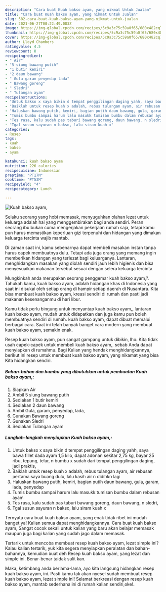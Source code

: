 ```yaml
---
description: "Cara buat Kuah bakso ayam, yang nikmat Untuk Jualan"
title: "Cara buat Kuah bakso ayam, yang nikmat Untuk Jualan"
slug: 582-cara-buat-kuah-bakso-ayam-yang-nikmat-untuk-jualan
date: 2021-06-27T00:22:49.083Z
image: https://img-global.cpcdn.com/recipes/5c9a3c75c59a0f65/680x482cq70/kuah-bakso-ayam-foto-resep-utama.jpg
thumbnail: https://img-global.cpcdn.com/recipes/5c9a3c75c59a0f65/680x482cq70/kuah-bakso-ayam-foto-resep-utama.jpg
cover: https://img-global.cpcdn.com/recipes/5c9a3c75c59a0f65/680x482cq70/kuah-bakso-ayam-foto-resep-utama.jpg
author: Lloyd Chambers
ratingvalue: 4.5
reviewcount: 8
recipeingredient:
- " Air"
- "5 siung bawang putih"
- "1 butir kemiri"
- "2 daun bawang"
- " Gula garam penyedap lada"
- " Bawang goreng"
- " Sledri"
- " Tulangan ayam"
recipeinstructions:
- "Untuk bakso x saya bikin d tempat penggilingan daging yahh, saya bawa fillet dada ayam 1,5 kilo, dapat adonan sekitar 2,75 kg, bayar 25 ribu, tepung, telur, n bumbu x sudah dari tempat penggilingan daging, jadi praktis,"
- "Baiklah untuk resep kuah x adalah, rebus tulangan ayam, air rebusan pertama saya buang dulu, lalu kasih air n didihkn lagi"
- "Haluskan bawang putih, kemiri, bagian putih daun bawang, gula, garam, lada, penyedap"
- "Tumis bumbu sampai harum lalu masukk tumisan bumbu dalam rebusan ayam"
- "Tes rasa, kalu sudah pas taburi bawang goreng, daun bawang, n sledri,"
- "Tgal susun sayuran n bakso, lalu siram kuah x"
categories:
- Resep
tags:
- kuah
- bakso
- ayam

katakunci: kuah bakso ayam 
nutrition: 226 calories
recipecuisine: Indonesian
preptime: "PT17M"
cooktime: "PT53M"
recipeyield: "4"
recipecategory: Lunch

---
```



![Kuah bakso ayam,](https://img-global.cpcdn.com/recipes/5c9a3c75c59a0f65/680x482cq70/kuah-bakso-ayam-foto-resep-utama.jpg)

Selaku seorang yang hobi memasak, menyuguhkan olahan lezat untuk keluarga adalah hal yang menggembirakan bagi anda sendiri. Peran seorang ibu bukan cuma mengerjakan pekerjaan rumah saja, tetapi kamu pun harus memastikan keperluan gizi terpenuhi dan hidangan yang dimakan keluarga tercinta wajib mantab.

Di zaman  saat ini, kamu sebenarnya dapat membeli masakan instan tanpa harus capek membuatnya dulu. Tetapi ada juga orang yang memang ingin memberikan hidangan yang terlezat bagi keluarganya. Lantaran, menghidangkan masakan yang diolah sendiri jauh lebih higienis dan bisa menyesuaikan makanan tersebut sesuai dengan selera keluarga tercinta. 



Mungkinkah anda merupakan seorang penggemar kuah bakso ayam,?. Tahukah kamu, kuah bakso ayam, adalah hidangan khas di Indonesia yang saat ini disukai oleh setiap orang di hampir setiap daerah di Nusantara. Kita bisa membuat kuah bakso ayam, kreasi sendiri di rumah dan pasti jadi makanan kesenanganmu di hari libur.

Kamu tidak perlu bingung untuk menyantap kuah bakso ayam,, lantaran kuah bakso ayam, mudah untuk didapatkan dan juga kamu pun boleh membuatnya sendiri di rumah. kuah bakso ayam, dapat dibuat memalui berbagai cara. Saat ini telah banyak banget cara modern yang membuat kuah bakso ayam, semakin enak.

Resep kuah bakso ayam, pun sangat gampang untuk dibikin, lho. Kita tidak usah capek-capek untuk membeli kuah bakso ayam,, sebab Anda dapat menyiapkan di rumahmu. Bagi Kalian yang hendak menghidangkannya, berikut ini resep untuk membuat kuah bakso ayam, yang nikamat yang bisa Kita hidangkan sendiri.

<!--inarticleads1-->

##### Bahan-bahan dan bumbu yang dibutuhkan untuk pembuatan Kuah bakso ayam,:

1. Siapkan  Air
1. Ambil 5 siung bawang putih
1. Sediakan 1 butir kemiri
1. Sediakan 2 daun bawang
1. Ambil  Gula, garam, penyedap, lada,
1. Gunakan  Bawang goreng
1. Gunakan  Sledri
1. Sediakan  Tulangan ayam




<!--inarticleads2-->

##### Langkah-langkah menyiapkan Kuah bakso ayam,:

1. Untuk bakso x saya bikin d tempat penggilingan daging yahh, saya bawa fillet dada ayam 1,5 kilo, dapat adonan sekitar 2,75 kg, bayar 25 ribu, tepung, telur, n bumbu x sudah dari tempat penggilingan daging, jadi praktis,
1. Baiklah untuk resep kuah x adalah, rebus tulangan ayam, air rebusan pertama saya buang dulu, lalu kasih air n didihkn lagi
1. Haluskan bawang putih, kemiri, bagian putih daun bawang, gula, garam, lada, penyedap
1. Tumis bumbu sampai harum lalu masukk tumisan bumbu dalam rebusan ayam
1. Tes rasa, kalu sudah pas taburi bawang goreng, daun bawang, n sledri,
1. Tgal susun sayuran n bakso, lalu siram kuah x




Ternyata cara buat kuah bakso ayam, yang enak tidak ribet ini mudah banget ya! Kalian semua dapat menghidangkannya. Cara buat kuah bakso ayam, Sangat cocok sekali untuk kalian yang baru akan belajar memasak maupun juga bagi kalian yang sudah jago dalam memasak.

Tertarik untuk mencoba membuat resep kuah bakso ayam, lezat simple ini? Kalau kalian tertarik, yuk kita segera menyiapkan peralatan dan bahan-bahannya, kemudian buat deh Resep kuah bakso ayam, yang lezat dan simple ini. Benar-benar taidak sulit kan. 

Maka, ketimbang anda berlama-lama, ayo kita langsung hidangkan resep kuah bakso ayam, ini. Pasti kamu tak akan nyesel sudah membuat resep kuah bakso ayam, lezat simple ini! Selamat berkreasi dengan resep kuah bakso ayam, mantab sederhana ini di rumah kalian sendiri,oke!.

